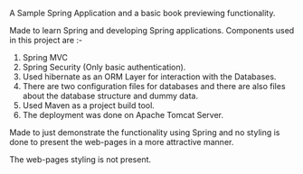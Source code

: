 A Sample Spring Application and a basic book previewing functionality.

Made to learn Spring and developing Spring applications.
Components used in this project are :-
1. Spring MVC
2. Spring Security (Only basic authentication).
3. Used hibernate as an ORM Layer for interaction with the Databases.
4. There are two configuration files for databases and there are also files about the database structure and
dummy data.
5. Used Maven as a project build tool.
6. The deployment was done on Apache Tomcat Server.

Made to just demonstrate the functionality using Spring and no styling is done to present the web-pages in a more attractive
manner.

The web-pages styling is not present.
